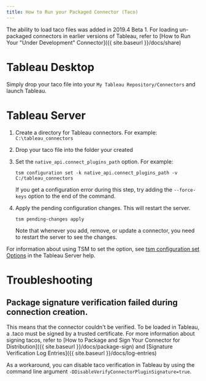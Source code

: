 ```yaml
---
title: How to Run your Packaged Connector (Taco)
---
```


The ability to load taco files was added in 2019.4 Beta 1. For loading un-packaged connectors in earlier versions of Tableau, refer to [How to Run Your "Under Development" Connector]({{ site.baseurl }}/docs/share)

# Tableau Desktop
Simply drop your taco file into your `My Tableau Repository/Connectors` and launch Tableau.

# Tableau Server
1. Create a directory for Tableau connectors. For example: `C:\tableau_connectors`
1. Drop your taco file into the folder your created
1. Set the `native_api.connect_plugins_path` option. For example:

    ```
    tsm configuration set -k native_api.connect_plugins_path -v C:/tableau_connectors
    ```

    If you get a configuration error during this step, try adding the `--force-keys` option to the end of the command.

1. Apply the pending configuration changes.  This will restart the server.

    ```
    tsm pending-changes apply
    ```

    Note that whenever you add, remove, or update a connector, you need to restart the server to see the changes.

For information about using TSM to set the option, see [tsm configuration set Options](https://onlinehelp.tableau.com/current/server-linux/en-us/cli_configuration-set_tsm.htm) in the Tableau Server help.

# Troubleshooting

## Package signature verification failed during connection creation.
This means that the connector couldn't be verified. To be loaded in Tableau, a .taco must be signed by a trusted certificate. For more information about signing tacos, refer to [How to Package and Sign Your Connector for Distribution]({{ site.baseurl }}/docs/package-sign) and [Signature Verification Log Entries]({{ site.baseurl }}/docs/log-entries)

As a workaround, you can disable taco verification in Tableau by using the command line argument `-DDisableVerifyConnectorPluginSignature=true`.
